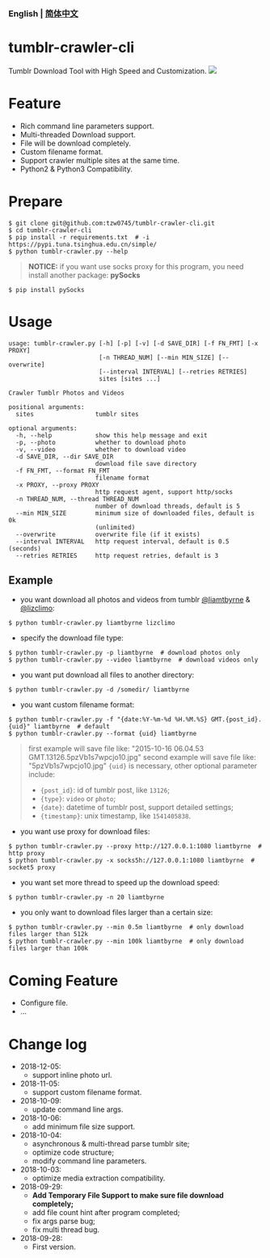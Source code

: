 ### English | [简体中文](/README-CN.md)

# tumblr-crawler-cli
Tumblr Download Tool with High Speed and Customization.
![](http://pictures.tzw0745.cn/18-9-29/13036783.jpg)

# Feature
* Rich command line parameters support.
* Multi-threaded Download support.
* File will be download completely.
* Custom filename format.
* Support crawler multiple sites at the same time.
* Python2 & Python3 Compatibility.

# Prepare
```shell
$ git clone git@github.com:tzw0745/tumblr-crawler-cli.git
$ cd tumblr-crawler-cli
$ pip install -r requirements.txt  # -i https://pypi.tuna.tsinghua.edu.cn/simple/
$ python tumblr-crawler.py --help
```
> **NOTICE:** if you want use socks proxy for this program, you need install another package: **pySocks**
```shell
$ pip install pySocks
```

# Usage
```shell
usage: tumblr-crawler.py [-h] [-p] [-v] [-d SAVE_DIR] [-f FN_FMT] [-x PROXY]
                         [-n THREAD_NUM] [--min MIN_SIZE] [--overwrite]
                         [--interval INTERVAL] [--retries RETRIES]
                         sites [sites ...]

Crawler Tumblr Photos and Videos

positional arguments:
  sites                 tumblr sites

optional arguments:
  -h, --help            show this help message and exit
  -p, --photo           whether to download photo
  -v, --video           whether to download video
  -d SAVE_DIR, --dir SAVE_DIR
                        download file save directory
  -f FN_FMT, --format FN_FMT
                        filename format
  -x PROXY, --proxy PROXY
                        http request agent, support http/socks
  -n THREAD_NUM, --thread THREAD_NUM
                        number of download threads, default is 5
  --min MIN_SIZE        minimum size of downloaded files, default is 0k
                        (unlimited)
  --overwrite           overwrite file (if it exists)
  --interval INTERVAL   http request interval, default is 0.5 (seconds)
  --retries RETRIES     http request retries, default is 3
```

## Example
* you want download all photos and videos from tumblr [@liamtbyrne](http://liamtbyrne.tumblr.com) & [@lizclimo](http://lizclimo.tumblr.com/):
```shell
$ python tumblr-crawler.py liamtbyrne lizclimo
```

* specify the download file type:
```shell
$ python tumblr-crawler.py -p liamtbyrne  # download photos only
$ python tumblr-crawler.py --video liamtbyrne  # download videos only
```

* you want put download all files to another directory:
```shell
$ python tumblr-crawler.py -d /somedir/ liamtbyrne
```

* you want custom filename format:
```shell
$ python tumblr-crawler.py -f "{date:%Y-%m-%d %H.%M.%S} GMT.{post_id}.{uid}" liamtbyrne  # default
$ python tumblr-crawler.py --format {uid} liamtbyrne
```
> first example will save file like: "2015-10-16 06.04.53 GMT.13126.5pzVb1s7wpcjo10.jpg"
> second example will save file like: "5pzVb1s7wpcjo10.jpg"
> `{uid}` is necessary, other optional parameter include:
> * `{post_id}`: id of tumblr post, like `13126`;
> * `{type}`: `video` or `photo`;
> * `{date}`: datetime of tumblr post, support detailed settings;
> * `{timestamp}`: unix timestamp, like `1541405838`.

* you want use proxy for download files:
```shell
$ python tumblr-crawler.py --proxy http://127.0.0.1:1080 liamtbyrne  # http proxy
$ python tumblr-crawler.py -x socks5h://127.0.0.1:1080 liamtbyrne  # socket5 proxy
```

* you want set more thread to speed up the download speed:
```shell
$ python tumblr-crawler.py -n 20 liamtbyrne
```

* you only want to download files larger than a certain size:
```shell
$ python tumblr-crawler.py --min 0.5m liamtbyrne  # only download files larger than 512k
$ python tumblr-crawler.py --min 100k liamtbyrne  # only download files larger than 100k
```

# Coming Feature
* Configure file.
* ...

# Change log
* 2018-12-05:
  * support inline photo url.
* 2018-11-05:
  * support custom filename format.
* 2018-10-09:
  * update command line args.
* 2018-10-06:
  * add minimum file size support.
* 2018-10-04:
  * asynchronous & multi-thread parse tumblr site;
  * optimize code structure;
  * modify command line parameters.
* 2018-10-03:
  * optimize media extraction compatibility.
* 2018-09-29:
  * **Add Temporary File Support to make sure file download completely;**
  * add file count hint after program completed;
  * fix args parse bug;
  * fix multi thread bug.
* 2018-09-28:
  * First version.
